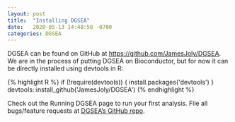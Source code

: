 ```yaml
---
layout: post
title:  "Installing DGSEA"
date:   2020-05-13 14:48:58 -0700
categories: DGSEA
---
```


DGSEA can be found on GitHub at https://github.com/JamesJoly/DGSEA. We are in the process of putting DGSEA on Bioconductor, but for now it can be directly installed using devtools in R:

{% highlight R %}
if (!require(devtools)) {
  install.packages('devtools')
}    
devtools::install_github('JamesJoly/DGSEA')
{% endhighlight %}

Check out the Running DGSEA page to run your first analysis. File all bugs/feature requests at [DGSEA’s GitHub repo][DGSEA-gh].

[jekyll-docs]: https://jekyllrb.com/docs/home
[DGSEA-gh]:   https://github.com/JamesJoly/DGSEA

